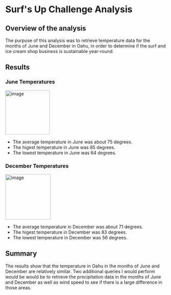 # Surf's Up Challenge Analysis

## Overview of the analysis

The purpose of this analysis was to retrieve temperature data for the months of June and December in Oahu, in order to determine if the surf and ice cream shop business is sustainable year-round.

## Results

### June Temperatures

<img width="139" alt="image" src="https://user-images.githubusercontent.com/96892095/163699248-20f804bd-83ab-4ca6-9794-bcab70cc69ae.png">

- The average temperature in June was about 75 degrees.
- The higest temperature in June was 85 degrees.
- The lowest temperature in June was 64 degrees.

### December Temperatures

<img width="142" alt="image" src="https://user-images.githubusercontent.com/96892095/163699285-0f2bca54-d41a-421c-b50f-58c3d3fa4ec1.png">

- The average temperature in December was about 71 degrees.
- The higest temperature in December was 83 degrees.
- The lowest temperature in December was 56 degrees.

## Summary

The results show that the temperature in Oahu in the months of June and December are relatively similar. Two additional queries I would perform would be would be to retrieve the precipitation data in the months of June and December as well as wind speed to see if there is a large difference in those areas.
